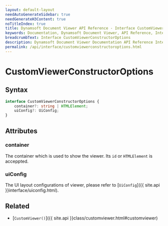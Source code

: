 ```yaml
---
layout: default-layout
needAutoGenerateSidebar: true
needGenerateH3Content: true
noTitleIndex: true
title: Dynamsoft Document Viewer API Reference - Interface CustomViewerConstructorOptions
keywords: Documentation, Dynamsoft Document Viewer, API Reference, Interface CustomViewerConstructorOptions
breadcrumbText: Interface CustomViewerConstructorOptions
description: Dynamsoft Document Viewer Documentation API Reference Interface CustomViewerConstructorOptions Page
permalink: /api/interface/customviewerconstructoroptions.html
---
```


# CustomViewerConstructorOptions

## Syntax

```typescript
interface CustomViewerConstructorOptions {
	container?: string | HTMLElement;
	uiConfig?: UiConfig;
}
```

## Attributes

### container

The container which is used to show the viewer. Its `id` or `HTMLElement` is acceppted.

### uiConfig

The UI layout configurations of viewer, please refer to [`UiConfig`]({{ site.api }}interface/uiconfig.html).

## Related

- [`CustomViewer()`]({{ site.api }}class/customviewer.html#customviewer)